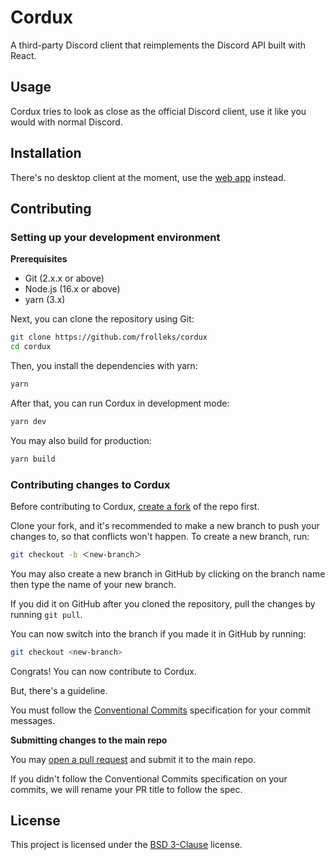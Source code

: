 # Cordux

A third-party Discord client that reimplements the Discord API built with React.

## Usage

Cordux tries to look as close as the official Discord client, use it like you would with normal Discord.

## Installation

There's no desktop client at the moment, use the [web app](https://cordux.vercel.app) instead.

## Contributing

### Setting up your development environment

**Prerequisites**
- Git (2.x.x or above)
- Node.js (16.x or above)
- yarn (3.x)

Next, you can clone the repository using Git:

```sh
git clone https://github.com/frolleks/cordux
cd cordux
```

Then, you install the dependencies with yarn:

```sh
yarn
```

After that, you can run Cordux in development mode:

```sh
yarn dev
```

You may also build for production:

```sh
yarn build
```

### Contributing changes to Cordux

Before contributing to Cordux, [create a fork](https://github.com/frolleks/cordux/fork) of the repo first.

Clone your fork, and it's recommended to make a new branch to push your changes to, so that conflicts won't happen. To create a new branch, run:

```sh
git checkout -b ＜new-branch＞
```

You may also create a new branch in GitHub by clicking on the branch name then type the name of your new branch.

If you did it on GitHub after you cloned the repository, pull the changes by running `git pull`.

You can now switch into the branch if you made it in GitHub by running:

```sh
git checkout <new-branch>
```

Congrats! You can now contribute to Cordux.

But, there's a guideline.

You must follow the [Conventional Commits](https://www.conventionalcommits.org/en/v1.0.0/) specification for your commit messages.

**Submitting changes to the main repo**

You may [open a pull request](https://github.com/frolleks/cordux/compare) and submit it to the main repo.

If you didn't follow the Conventional Commits specification on your commits, we will rename your PR title to follow the spec.

## License

This project is licensed under the [BSD 3-Clause](LICENSE) license.
